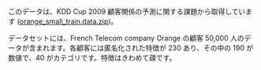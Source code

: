 このデータは、KDD Cup 2009 顧客関係の予測に関する課題から取得しています (<a href="http://www.sigkdd.org/kdd-cup-2009-customer-relationship-prediction - orange_small_train.data.zip">orange\_small\_train.data.zip</a>)。<p> </p>データセットには、French Telecom company Orange の顧客 50,000 人のデータが含まれます。各顧客には匿名化された特徴が 230 あり、その中の 190 が数値で、40 がカテゴリです。特徴はきわめて疎です。

<!---HONumber=Oct15_HO3-->